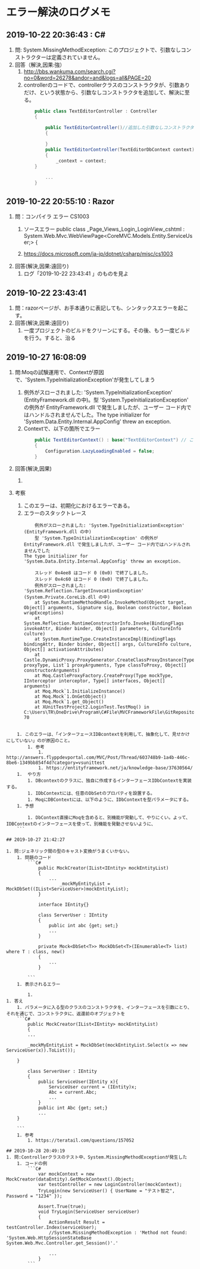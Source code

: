 # エラー解決のログメモ

## 2019-10-22 20:36:43 : C#

1. 問: System.MissingMethodException: このプロジェクトで、引数なしコンストラクターは定義されていません。
1. 回答（解決,因果:強）
    1. http://bbs.wankuma.com/search.cgi?no=0&word=26278&andor=and&logs=all&PAGE=20
    1. controllerのコードで、controllerクラスのコンストラクタが、引数ありだけ、という状態から、引数なしコンストラクタを追加して、解決に至る。
        ```C#
            public class TextEditorController : Controller
            {
    
                public TextEditorController()//追加した引数なしコンストラクタ
                {
            
                }
                public TextEditorController(TextEditorDbContext context)
                {
                    _context = context;
            }

                ...
            }
        ```

## 2019-10-22 20:55:10 : Razor

1. 問：コンパイラ エラー CS1003
    1. ソースエラー
            public class _Page_Views_Login_LoginView_cshtml : System.Web.Mvc.WebViewPage<CoreMVC.Models.Entity.ServiceUser;> {

    1. https://docs.microsoft.com/ja-jp/dotnet/csharp/misc/cs1003
1. 回答(解決,因果:遠回り)
    1. ログ「2019-10-22 23:43:41 」のものを見よ

## 2019-10-22 23:43:41 
1. 問：razorページが、お手本通りに表記しても、シンタックスエラーを起こす。
1. 回答(解決,因果:遠回り)   
    1. 一度プロジェクトのビルドをクリーンにする。その後、もう一度ビルドを行う。すると、治る     

## 2019-10-27 16:08:09
1. 問:Moqの試験運用で、Contextが原因で、'System.TypeInitializationException'が発生してしまう
    1. 例外がスローされました: 'System.TypeInitializationException' (EntityFramework.dll の中)。型 'System.TypeInitializationException' の例外が EntityFramework.dll で発生しましたが、ユーザー コード内ではハンドルされませんでした。The type initializer for 'System.Data.Entity.Internal.AppConfig' threw an exception.
    1. Contextで、以下の箇所でエラー 
        ```C#
            public TextEditorContext() : base("TextEditorContext") // ここで、System.TypeInitializationExceptionが発生
            {
                Configuration.LazyLoadingEnabled = false;
            }
        ```
1. 回答(解決,因果)
   
    1. 
1. 考察
    1. このエラーは、初期化におけるエラーである。 
    1. エラーのスタックトレース
        ```                    
            例外がスローされました: 'System.TypeInitializationException' (EntityFramework.dll の中)
            型 'System.TypeInitializationException' の例外が EntityFramework.dll で発生しましたが、ユーザー コード内ではハンドルされませんでした
        The type initializer for 'System.Data.Entity.Internal.AppConfig' threw an exception.

            スレッド 0x4ee8 はコード 0 (0x0) で終了しました。
            スレッド 0x4c60 はコード 0 (0x0) で終了しました。
            例外がスローされました: 'System.Reflection.TargetInvocationException' (System.Private.CoreLib.dll の中)
            at System.RuntimeMethodHandle.InvokeMethod(Object target, Object[] arguments, Signature sig, Boolean constructor, Boolean wrapExceptions)
            at System.Reflection.RuntimeConstructorInfo.Invoke(BindingFlags invokeAttr, Binder binder, Object[] parameters, CultureInfo culture)
            at System.RuntimeType.CreateInstanceImpl(BindingFlags bindingAttr, Binder binder, Object[] args, CultureInfo culture, Object[] activationAttributes)
            at Castle.DynamicProxy.ProxyGenerator.CreateClassProxyInstance(Type proxyType, List`1 proxyArguments, Type classToProxy, Object[] constructorArguments)
            at Moq.CastleProxyFactory.CreateProxy(Type mockType, IInterceptor interceptor, Type[] interfaces, Object[] arguments)
            at Moq.Mock`1.InitializeInstance()
            at Moq.Mock`1.OnGetObject()
            at Moq.Mock`1.get_Object()
            at XUnitTestProject2.LoginTest.TestMoq() in C:\Users\TR\OneDrive\Program\C#File\MVCFrameworkFile\GitRepository\MVCFramework\XUnitTestProject2\LoginTest.cs:line 70
        ```
```
    
    1. このエラーは、「インターフェースIDBcontextを利用して、抽象化して、見せかけにしていない」のが原因のこと。
        1. 参考
            1. http://answers.flyppdevportal.com/MVC/Post/Thread/603748b9-1a4b-446c-8be6-1349bb854f4d?category=vsunittest
            1. https://entityframework.net/ja/knowledge-base/37630564/
    1.  やり方
        1. DBcontextのクラスに、独自に作成するインターフェースIDbContextを実装する。
        1. IDbContextには、任意のDbSetのプロパティを設置する。
        1. MoqにDBContextには、以下のように、IDbContextを型パラメータにする。
    1. 予想
        
        1. DbContext直接にMoqを含めると、別機能が発動して、やりにくい。よって、IDBContextのインターフェースを使って、別機能を発動させないように、
    ```

## 2019-10-27 21:42:27

1. 問:ジェネリック間の型のキャスト変換がうまくいかない。
    1. 問題のコード
        ```C#
            public MockCreator(IList<IEntity> mockEntityList)
            {
                ...           
                    _mockMyEntityList = MockDbSet((IList<ServiceUser>)mockEntityList);
            }

            interface IEntity{}

            class ServerUser : IEntity
            {
                public int abc {get; set;}
                ...
            }

            private Mock<DbSet<T>> MockDbSet<T>(IEnumerable<T> list) where T : class, new()
            {
                ...
            }
    
        ```
    1. 表示されるエラー
       
        1. 
1. 答え
    1. パラメータに入る型のクラスのコンストラクタを、インターフェースを引数にとり、それを通じで、コンストラクタに、返還前のオブジェクトを
    ```C#
        public MockCreator(IList<IEntity> mockEntityList)
        {
        ...           
                    
        _mockMyEntityList = MockDbSet(mockEntityList.Select(x => new ServiceUser(x)).ToList());
            
    }

        class ServerUser : IEntity
        {
            public ServiceUser(IEntity x){
                ServiceUser current = (IEntity)x;
                Abc = current.Abc;
                ...
            }
            public int Abc {get; set;}
            ...
    }

    ```
    1. 参考
        1. https://teratail.com/questions/157052

## 2019-10-28 20:49:19
1. 問:Controllerクラスのテスト中、System.MissingMethodExceptionが発生した
    1. コードの例
        ```C#
            var mockContext = new MockCreator(dataEntity).GetMockContext().Object;
            var testController = new LoginController(mockContext);
            TryLogin(new ServiceUser() { UserName = "テスト智之", Password = "1234" });

            Assert.True(true);
            void TryLogin(ServiceUser serviceUser)
            {
                ActionResult Result = testController.Index(serviceUser);
                //System.MissingMethodException : 'Method not found: 'System.Web.HttpSessionStateBase System.Web.Mvc.Controller.get_Session()'.'

                ...
            }
        ```